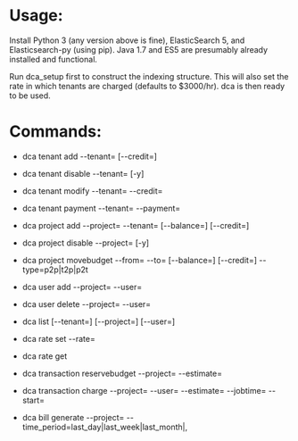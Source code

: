 # Usage:
Install Python 3 (any version above is fine), ElasticSearch 5, and Elasticsearch-py (using pip). Java 1.7 and ES5 are presumably already installed and functional.

Run dca_setup first to construct the indexing structure. This will also set the rate in which tenants are charged (defaults to $3000/hr). dca is then ready to be used.

# Commands:
- dca tenant add --tenant=<name> [--credit=<amount>]
- dca tenant disable --tenant=<name> [-y]
- dca tenant modify --tenant=<name> --credit=<amount>
- dca tenant payment --tenant=<name> --payment=<amount>

- dca project add --project=<name> --tenant=<name> [--balance=<amount>] [--credit=<amount>]
- dca project disable --project=<name> [-y]
- dca project movebudget --from=<name> --to=<name> [--balance=<amount>] [--credit=<amount>] --type=p2p|t2p|p2t

- dca user add --project=<name> --user=<name>
- dca user delete --project=<name> --user=<name>

- dca list [--tenant=<name>] [--project=<name>] [--user=<name>]

- dca rate set --rate=<rate>
- dca rate get

- dca transaction reservebudget --project=<name> --estimate=<time>
- dca transaction charge --project=<name> --user=<name> --estimate=<time> --jobtime=<time> --start=<time>

- dca bill generate --project=<name> --time_period=last_day|last_week|last_month|<date>,<date>
